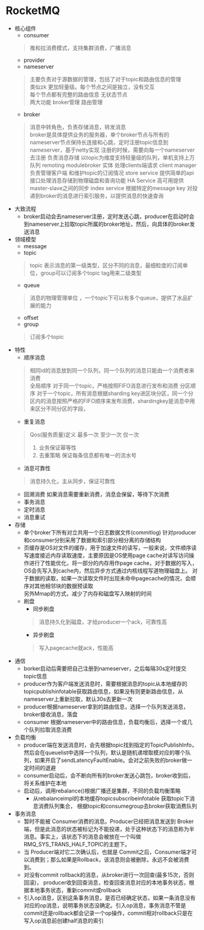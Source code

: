 # RocketMQ
- 核心组件
    - consumer
    > 推和拉消费模式，支持集群消费，广播消息  
    - provider
    - nameserver
    > 主要负责对于源数据的管理，包括了对于topic和路由信息的管理  
    > 类似zk 更加轻量级。每个节点之间是独立，没有交互    
    > 每个节点都有完整的路由信息  无状态节点   
    > 两大功能 broker管理 路由管理  
    - broker
    > 消息中转角色，负责存储消息，转发消息  
    > broker是具体提供业务的服务器，单个broker节点与所有的nameserver节点保持长连接和心跳，定时注册topic信息到nameserver，基于netty实现  注册的时候，需要向每一个nameserver去注册
    > 负责消息存储 以topic为维度支持轻量级的队列，单机支持上万队列
    > remoting modulebroker 实体 处理clients端请求
    > client manager 负责管理客户端 和维护topic的订阅情况
    > store service 提供简单的api接口处理消息存储到物理磁盘和查询功能
    > HA Service 高可用提供master-slave之间的同步
    > index service 根据特定的message key 对投递到broker的消息进行索引服务，以提供消息的快速查询
- 大致流程
    - broker启动会去nameserver注册，定时发送心跳，producer在启动时会到nameserver上拉取topic所属的broker地址，然后，向具体的broker发送消息
- 领域模型
    - message
    - topic
    > topic 表示消息的第一级类型，区分不同的消息，最细粒度的订阅单位，group可以订阅多个topic  tag用来二级类型
    - queue
    > 消息的物理管理单位 ，一个topic下可以有多个queue，提供了水品扩展的能力
    - offset
    - group
    > 订阅多个topic
- 特性
    - 顺序消息
    > 相同id的消息放到同一个队列，同一个队列的消息只能由一个消费者来消费  
    > 全局顺序 对于同一个topic，严格按照FIFO消息进行发布和消费
    > 分区顺序 对于一个topic，所有消息根据sharding key进区块分区，同一个分区内的消息按照严格的FIFO顺序来发布消费，shardingkey是消息中用来区分不同分区的字段，
    - 重复消息
    > Qos(服务质量)定义  最多一次 至少一次 仅一次  
    > 1. 业务保证幂等性  
    > 2. 去重策略  保证每条信息都有唯一的流水号
    - 消息可靠性
    > 消息持久化，主从同步，保证可靠性
    - 回溯消费 如果消息需要重新消费，消息会保留，等待下次消费
    - 事务消息
    - 定时消息
    - 消息重试
- 存储
    - 单个broker下所有对立共用一个日志数据文件(commitlog)  针对producer和consumer分别采用了数据和索引部分相分离的存储结构
    - 页缓存是OS对文件的缓存，用于加速文件的读写，一般来说，文件顺序读写速度接近内存读取速度，主要原因是OS使用page cache对读写访问操作进行了性能优化，将一部分的内存用作page cache，对于数据的写入，OS会先写入到cache内，然后异步方式通过内核线程写道物理磁盘上。 对于数据的读取，如果一次读取文件时出现未命中pagecache的情况，会顺序对其他相邻块的数据预读取   
    另外Mmap的方式，减少了内存和磁盘写入映射的时间
    - 刷盘  
        - 同步刷盘
        > 消息持久化到磁盘，才给producer一个ack，可靠性高
        - 异步刷盘
        > 写入pagecache就ack，性能高
- 通信
    - borker启动后需要把自己注册到nameserver，之后每隔30s定时提交topic信息
    - producer作为客户端发送消息时，需要根据消息的topic从本地缓存的topicpublishinfotable获取路由信息，如果没有则更新路由信息，从nameserver上重新拉取，默认30s去更新一次
    - producer根据nameserver拿到的路由信息，选择一个队列发送消息，broker接收消息，落盘
    - consumer 根据nameserver中的路由信息，负载均衡后，选择一个或几个队列拉取消息消费
- 负载均衡
    - producer端在发送消息时，会先根据topic找到指定的TopicPublishInfo，然后会在queuelist中选择一个队列，默认是随机递增取模对应的哪个队列，如果开启了sendLatencyFaultEnable。会对之前失败的broker做一定时间的退避
    - consumer启动后，会不断向所有的broker发送心跳包，broker收到后，将关系维护在本地
    - 启动后，调用rebalance()根据广播还是集群，不同的负载均衡策略
        - 从rebalanceimpl的本地缓存topicsubscribeinfotable 获取topic下消息消费队列集合， 根据topic和consumegroup去broker获取消费队列
- 事务消息
    - 暂时不能被 Consumer消费的消息。Producer已经把消息发送到 Broker端，但是此消息的状态被标记为不能投递，处于这种状态下的消息称为半消息。事实上，该状态下的消息会被放在一个叫做 RMQ_SYS_TRANS_HALF_TOPIC的主题下。 
    - 当 Producer端对它二次确认后，也就是 Commit之后，Consumer端才可以消费到；那么如果是Rollback，该消息则会被删除，永远不会被消费到。 
    - 对没有commit rollback的消息，从broker进行一次回查(最多15次，否则回滚)， producer收到回查消息，检查回查消息对应的本地事务状态，根据本地事务状态，重新commit或rollback
    - 引入op消息，区别这条事务消息，是否已经确定状态，如果一条消息没有对应的op消息，说明事务状态没确定。引入op消息，事务消息不管是commit还是rollback都会记录一个op操作，commit相对rollback只是在写入op消息前创建half消息的索引